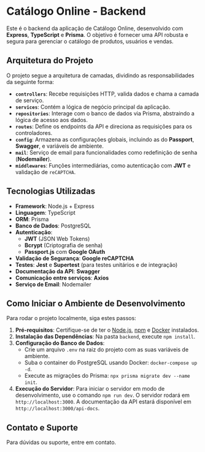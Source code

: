 # Catálogo Online - Backend

Este é o backend da aplicação de Catálogo Online, desenvolvido com **Express**, **TypeScript** e **Prisma**. O objetivo é fornecer uma API robusta e segura para gerenciar o catálogo de produtos, usuários e vendas.

## Arquitetura do Projeto

O projeto segue a arquitetura de camadas, dividindo as responsabilidades da seguinte forma:

- **`controllers`**: Recebe requisições HTTP, valida dados e chama a camada de serviço.
- **`services`**: Contém a lógica de negócio principal da aplicação.
- **`repositories`**: Interage com o banco de dados via Prisma, abstraindo a lógica de acesso aos dados.
- **`routes`**: Define os endpoints da API e direciona as requisições para os controladores.
- **`config`**: Armazena as configurações globais, incluindo as do **Passport**, **Swagger**, e variáveis de ambiente.
- **`mail`**: Serviço de email para funcionalidades como redefinição de senha (**Nodemailer**).
- **`middlewares`**: Funções intermediárias, como autenticação com **JWT** e validação de `reCAPTCHA`.

## Tecnologias Utilizadas

- **Framework**: Node.js + Express
- **Linguagem**: TypeScript
- **ORM**: Prisma
- **Banco de Dados**: PostgreSQL
- **Autenticação**:
  - **JWT** (JSON Web Tokens)
  - **Bcrypt** (Criptografia de senha)
  - **Passport.js** com **Google OAuth**
- **Validação de Segurança**: **Google reCAPTCHA**
- **Testes**: **Jest** e **Supertest** (para testes unitários e de integração)
- **Documentação da API**: **Swagger**
- **Comunicação entre serviços**: **Axios**
- **Serviço de Email**: Nodemailer

## Como Iniciar o Ambiente de Desenvolvimento

Para rodar o projeto localmente, siga estes passos:

1.  **Pré-requisitos**: Certifique-se de ter o [Node.js](https://nodejs.org/), [npm](https://www.npmjs.com/) e [Docker](https://www.docker.com/) instalados.
2.  **Instalação das Dependências**: Na pasta `backend`, execute `npm install`.
3.  **Configuração do Banco de Dados**:
    - Crie um arquivo `.env` na raiz do projeto com as suas variáveis de ambiente.
    - Suba o container do PostgreSQL usando Docker: `docker-compose up -d`.
    - Execute as migrações do Prisma: `npx prisma migrate dev --name init`.
4.  **Execução do Servidor**: Para iniciar o servidor em modo de desenvolvimento, use o comando `npm run dev`. O servidor rodará em `http://localhost:3000`. A documentação da API estará disponível em `http://localhost:3000/api-docs`.

## Contato e Suporte

Para dúvidas ou suporte, entre em contato.